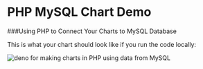 # PHP MySQL Chart Demo
###Using PHP to Connect Your Charts to MySQL Database

This is what your chart should look like if you run the code locally:


![deno for making charts in PHP using data from MySQL](http://i.imgur.com/mlAfmPp.png)
